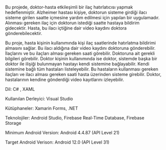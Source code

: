 Bu projede, doktor-hasta etkileşimli bir ilaç hatırlatıcısı yapmak hedeflenmiştir. Alzheimer hastası kişiye, doktorun sisteme girdiği ilacı sisteme girilen saatte içmesine yardım edilmesi için yapılan bir uygulamadır. Alınması gereken ilaç için doktorun istediği saatte hastaya bildirim gidecektir. Hasta, bu ilacı içtiğine dair video kaydını doktora gönderebilecektir. 


Bu proje, hasta kişinin kullanımında kişi ilaç saatlerinde hatırlatma bildirimi almasını sağlar. Bu ilacı aldığına dair video kaydını doktoruna gönderebilir. İlaçlarını ve bu ilaçları alması gereken saati görebilir. Doktoruna ait gerekli bilgileri görebilir. Doktor kişinin kullanımında ise doktor, sistemde başka bir doktor ile ilişiği bulunmayan hastayı kendi sistemine bağlayabilir. Kendi sistemine bağlı tüm hastaları listeleyebilir. Bu hastaların kullanması gereken ilaçları ve ilacı alması gereken saati hasta üzerinden sisteme girebilir. Doktor, hastalarının kendine gönderdiği video kayıtlarını izleyebilir.

Dil: C# , XAML 

Kullanılan Derleyici: Visual Studio 

Kütüphaneler: Xamarin Forms, .NET 

Teknolojiler: Android Studio, Firebase Real-Time Database, Firebase Storage

Minimum Android Version: Android 4.4.87 (API Level 21)

Target Android Verison: Android 12.0 (API Level 31)
